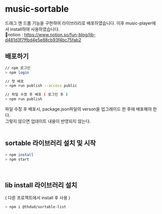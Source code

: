 # music-sortable
드래그 앤 드롭 기능을 구현하여 라이브러리로 배포하였습니다. 이후 music-player에서 install하여 사용하였습니다.<br>
📕notion : https://www.notion.so/fun-blog/lib-d481d3f7ffbd4e5e88cb93f4bc75fab2
<br>

## 배포하기
```bash
// npm 로그인
> npm login

// 첫 배포
> npm run publish --access public

// 파일 수정 후 배포 ( 로그인 후 )
> npm run publish
```
파일 수정 후 배포시, package.json파일의 verson을 업그레이드 한 후에 배포해야 한다. <br>
그렇지 않으면 업데이트 내용이 반영되지 않는다. <br>
<br>

## sortable 라이브러리 설치 및 시작
```bash
> npm install 
> npm start
```
<br>

## lib install 라이브러리 설치 
( 다른 프로젝트에서 install 후 사용 )
```bash
> npm i @thdud/sortable-list
```
